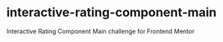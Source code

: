 # interactive-rating-component-main
Interactive Rating Component Main challenge for Frontend Mentor
